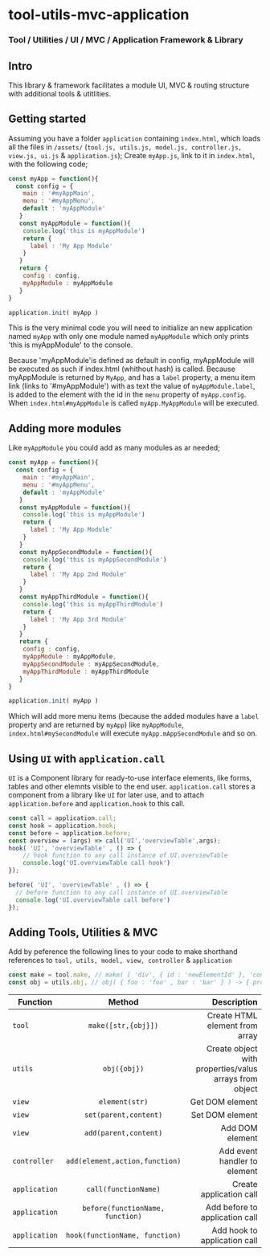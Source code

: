 # tool-utils-mvc-application
### Tool / Utilities / UI / MVC / Application Framework &amp; Library
## Intro
This library & framework facilitates a module UI, MVC & routing structure with additional tools & utitlities.
## Getting started
Assuming you have a folder `application` containing `index.html`, 
which loads all the files in `/assets/` (`tool.js, utils.js, model.js, controller.js, view.js, ui.js` & `application.js`); 
Create `myApp.js`, link to it in `index.html`, with the following code;

```javascript
const myApp = function(){
  const config = {
    main : '#myAppMain',
    menu : '#myAppMenu',
    default : 'myAppModule'
   }
   const myAppModule = function(){
    console.log('this is myAppModule')
    return {
      label : 'My App Module'
    }
   }
   return {
    config : config,
    myAppModule : myAppModule
   }
}

application.init( myApp )
```
This is the very minimal code you will need to initialize an new application named `myApp` with only one module named `myAppModule` which only prints 'this is myAppModule' to the console. 

Because 'myAppModule'is defined as default in config, myAppModule will be executed as such if index.html (whithout hash) is called. 
Because myAppModule is returned by `MyApp`, and has a `label` property, a menu item link (links to '#myAppModule') with as text the value of `myAppModule.label`, is added to the element with the id in the `menu` property of `myApp.config`.
When `index.html#myAppModule` is called `myApp.MyAppModule` will be executed.

## Adding more modules
Like `myAppModule` you could add as many modules as ar needed;

```javascript
const myApp = function(){
  const config = {
    main : '#myAppMain',
    menu : '#myAppMenu',
    default : 'myAppModule'
   }
   const myAppModule = function(){
    console.log('this is myAppModule')
    return {
      label : 'My App Module'
    }
   }
   const myAppSecondModule = function(){
    console.log('this is myAppSecondModule')
    return {
      label : 'My App 2nd Module'
    }
   }
   const myAppThirdModule = function(){
    console.log('this is myAppThirdModule')
    return {
      label : 'My App 3rd Module'
    }
   }
   return {
    config : config,
    myAppModule : myAppModule,
    myAppSecondModule : myAppSecondModule,
    myAppThirdModule : myAppThirdModule
   }
}

application.init( myApp )
```
Which will add more menu items (because the added modules have a `label` property and are returned by `myApp`) like `myAppModule`, `index.html#mySecondModule` will execute `myApp.mAppSecondModule` and so on.

## Using `UI` with `application.call`
`UI` is a Component library for ready-to-use interface elements, like forms, tables and other elemnts visible to the end user. `application.call` stores a component from a library like `UI` for later use, and to attach `application.before` and `application.hook`  to this call.

```javascript
const call = application.call;
const hook = application.hook;
const before = application.before;
const overview = (args) => call('UI','overviewTable',args);
hook( 'UI', 'overviewTable' , () => {
    // hook function to any call instance of UI.overviewTable
    console.log('UI.overviewTable call hook')
});

before( 'UI', 'overviewTable' , () => {
  // before function to any call instance of UI.overviewTable
  console.log('UI.overviewTable call before')
});
```

## Adding Tools, Utilities & MVC

Add by peference the following lines to your code to make shorthand references to `tool, utils, model, view, controller` & `application`

```javascript
const make = tool.make, // make( [ 'div', { id : 'newElementId' }, 'content of element' ] -> <div id="newElementId">content of element</div>
const obj = utils.obj, // obj( { foo : 'foo' , bar : 'bar' } ) -> { properties : [ foo, bar ], values : [ 'foo', 'bar' ] }
```


| Function       | Method           | Description  |
| ------------- |:-------------:| -----:|
| `tool`      | `make([str,{obj}])` | Create HTML element from array |
| `utils`      | `obj({obj})` | Create object with properties/valus arrays from object|
| `view`      | `element(str)` | Get DOM element |
| `view`      | `set(parent,content)` | Set DOM element |
| `view`      | `add(parent,content)` | Add DOM element |
| `controller`      | `add(element,action,function)` | Add event handler to element |
| `application`      | `call(functionName)` | Create application call |
| `application`      | `before(functionName, function)` | Add before to application call |
| `application`      | `hook(functionName, function)` | Add hook to application call |

